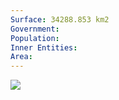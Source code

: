 ```yaml
---
Surface: 34288.853 km2
Government: 
Population: 
Inner Entities: 
Area:
---
```



![](https://i.imgur.com/bOXYurI.png)

